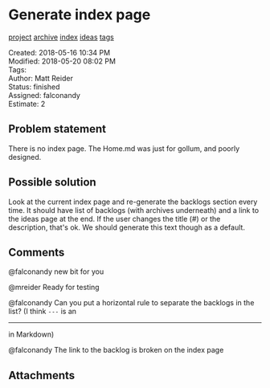 # Generate index page

[project](../agilemarkdown-project.md) [archive](archive.md) [index](../index.md) [ideas](../ideas.md) [tags](../tags.md)

Created: 2018-05-16 10:34 PM  
Modified: 2018-05-20 08:02 PM  
Tags:   
Author: Matt Reider  
Status: finished  
Assigned: falconandy  
Estimate:  2

## Problem statement

There is no index page. The Home.md was just for gollum, and poorly designed.

## Possible solution

Look at the current index page and re-generate the backlogs section every time. It should have list of backlogs (with archives underneath) and a link to the ideas page at the end. If the user changes the title (#) or the description, that's ok. We should generate this text though as a default.

## Comments

 @falconandy new bit for you

 @mreider Ready for testing

 @falconandy Can you put a horizontal rule to separate the backlogs in the list? (I think `---` is an <hr> in Markdown)

@falconandy The link to the backlog is broken on the index page

## Attachments

